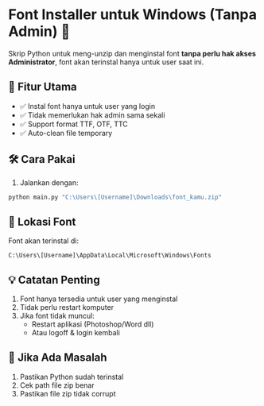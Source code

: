 # **Font Installer untuk Windows (Tanpa Admin)** 🚀

Skrip Python untuk meng-unzip dan menginstal font **tanpa perlu hak akses Administrator**, font akan terinstal hanya untuk user saat ini.

## 📌 **Fitur Utama**
- ✅ Instal font hanya untuk user yang login
- ✅ Tidak memerlukan hak admin sama sekali
- ✅ Support format TTF, OTF, TTC
- ✅ Auto-clean file temporary

## 🛠 **Cara Pakai**
1. Jalankan dengan:
```cmd
python main.py "C:\Users\[Username]\Downloads\font_kamu.zip"
```

## 📂 **Lokasi Font**
Font akan terinstal di:
```
C:\Users\[Username]\AppData\Local\Microsoft\Windows\Fonts
```

## 💡 **Catatan Penting**
1. Font hanya tersedia untuk user yang menginstal
2. Tidak perlu restart komputer
3. Jika font tidak muncul:
   - Restart aplikasi (Photoshop/Word dll)
   - Atau logoff & login kembali

## 🚨 **Jika Ada Masalah**
1. Pastikan Python sudah terinstal
2. Cek path file zip benar
3. Pastikan file zip tidak corrupt
